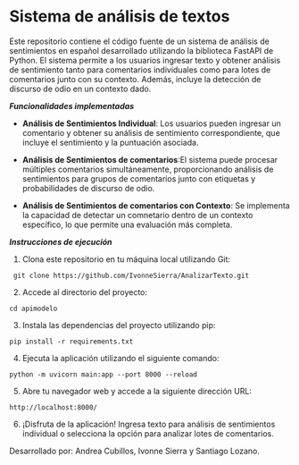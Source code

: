 # Sistema de análisis de textos

Este repositorio contiene el código fuente de un sistema de análisis de sentimientos en español desarrollado utilizando la biblioteca FastAPI de Python. El sistema permite a los usuarios ingresar texto y obtener análisis de sentimiento tanto para comentarios individuales como para lotes de comentarios junto con su contexto. Además, incluye la detección de discurso de odio en un contexto dado.

***Funcionalidades implementadas***

  - **Análisis de Sentimientos Individual**: Los usuarios pueden ingresar un comentario y obtener su análisis de sentimiento correspondiente, que incluye el sentimiento y la puntuación asociada.
  
  - **Análisis de Sentimientos de comentarios**:El sistema puede procesar múltiples comentarios simultáneamente, proporcionando análisis de sentimientos para grupos de comentarios junto con etiquetas y probabilidades de discurso de odio.
  
  - **Análisis de Sentimientos de comentarios con Contexto**: Se implementa la capacidad de detectar un comnetario dentro de un contexto específico, lo que permite una evaluación más completa.

***Instrucciones de ejecución***

1. Clona este repositorio en tu máquina local utilizando Git:

 ```
  git clone https://github.com/IvonneSierra/AnalizarTexto.git
  ```
2. Accede al directorio del proyecto:

  ```
  cd apimodelo
  ```
3. Instala las dependencias del proyecto utilizando pip:

  ```
  pip install -r requirements.txt
  ```
4. Ejecuta la aplicación utilizando el siguiente comando:

  ```
  python -m uvicorn main:app --port 8000 --reload
  ```
5. Abre tu navegador web y accede a la siguiente dirección URL:

  ```
  http://localhost:8000/
  ```
6. ¡Disfruta de la aplicación! Ingresa texto para análisis de sentimientos individual o selecciona la opción para analizar lotes de comentarios.


Desarrollado por: Andrea Cubillos, Ivonne Sierra y Santiago Lozano.
